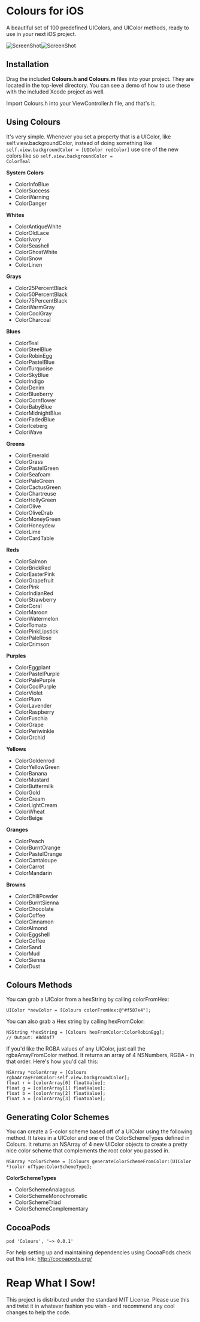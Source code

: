 Colours for iOS
=============

A beautiful set of 100 predefined UIColors, and UIColor methods, ready to use in your next iOS project.

![ScreenShot](https://raw.github.com/bennyguitar/Colours-for-iOS/master/Screenshots/iphone1.png)![ScreenShot](https://raw.github.com/bennyguitar/Colours-for-iOS/master/Screenshots/iphone2.png)

## Installation ##

Drag the included **Colours.h and Colours.m** files into your project. They are located in the top-level directory. You can see a demo of how to use these with the included Xcode project as well.

Import Colours.h into your ViewController.h file, and that's it.


## Using Colours ##

It's very simple. Whenever you set a property that is a UIColor, like self.view.backgroundColor, instead of doing something like <code>self.view.backgroundColor = [UIColor redColor]</code> use one of the new colors like so <code>self.view.backgroundColor = ColorTeal</code>

**System Colors**

* ColorInfoBlue
* ColorSuccess
* ColorWarning
* ColorDanger

**Whites**

* ColorAntiqueWhite
* ColorOldLace
* ColorIvory
* ColorSeashell
* ColorGhostWhite
* ColorSnow
* ColorLinen

**Grays**

* Color25PercentBlack
* Color50PercentBlack
* Color75PercentBlack
* ColorWarmGray
* ColorCoolGray
* ColorCharcoal

**Blues**

* ColorTeal
* ColorSteelBlue
* ColorRobinEgg
* ColorPastelBlue
* ColorTurquoise
* ColorSkyBlue
* ColorIndigo
* ColorDenim
* ColorBlueberry
* ColorCornflower
* ColorBabyBlue
* ColorMidnightBlue
* ColorFadedBlue
* ColorIceberg
* ColorWave

**Greens**

* ColorEmerald
* ColorGrass
* ColorPastelGreen
* ColorSeafoam
* ColorPaleGreen
* ColorCactusGreen
* ColorChartreuse
* ColorHollyGreen
* ColorOlive
* ColorOliveDrab
* ColorMoneyGreen
* ColorHoneydew
* ColorLime
* ColorCardTable

**Reds**

* ColorSalmon
* ColorBrickRed
* ColorEasterPink
* ColorGrapefruit
* ColorPink
* ColorIndianRed
* ColorStrawberry
* ColorCoral
* ColorMaroon
* ColorWatermelon
* ColorTomato
* ColorPinkLipstick
* ColorPaleRose
* ColorCrimson

**Purples**

* ColorEggplant
* ColorPastelPurple
* ColorPalePurple
* ColorCoolPurple
* ColorViolet
* ColorPlum
* ColorLavender
* ColorRaspberry
* ColorFuschia
* ColorGrape
* ColorPeriwinkle
* ColorOrchid

**Yellows**

* ColorGoldenrod
* ColorYellowGreen
* ColorBanana
* ColorMustard
* ColorButtermilk
* ColorGold
* ColorCream
* ColorLightCream
* ColorWheat
* ColorBeige

**Oranges**

* ColorPeach
* ColorBurntOrange
* ColorPastelOrange
* ColorCantaloupe
* ColorCarrot
* ColorMandarin

**Browns**

* ColorChiliPowder
* ColorBurntSienna
* ColorChocolate
* ColorCoffee
* ColorCinnamon
* ColorAlmond
* ColorEggshell
* ColorCoffee
* ColorSand
* ColorMud
* ColorSienna
* ColorDust

## Colours Methods ##

You can grab a UIColor from a hexString by calling colorFromHex:
```objc
UIColor *newColor = [Colours colorFromHex:@"#f587e4"];
```

You can also grab a Hex string by calling hexFromColor:
```objc
NSString *hexString = [Colours hexFromColor:ColorRobinEgg];
// Output: #8ddaf7
```

If you'd like the RGBA values of any UIColor, just call the rgbaArrayFromColor method. It returns an array of 4 NSNumbers, RGBA - in that order. Here's how you'd call this:
```objc
NSArray *colorArray = [Colours rgbaArrayFromColor:self.view.backgroundColor];
float r = [colorArray[0] floatValue];
float g = [colorArray[1] floatValue];
float b = [colorArray[2] floatValue];
float a = [colorArray[3] floatValue];
```

## Generating Color Schemes ##

You can create a 5-color scheme based off of a UIColor using the following method. It takes in a UIColor and one of the ColorSchemeTypes defined in Colours. It returns an NSArray of 4 new UIColor objects to create a pretty nice color scheme that complements the root color you passed in.
```objc
NSArray *colorScheme = [Colours generateColorSchemeFromColor:(UIColor *)color ofType:ColorSchemeType];
```

**ColorSchemeTypes**

* ColorSchemeAnalagous
* ColorSchemeMonochromatic
* ColorSchemeTriad
* ColorSchemeComplementary

## CocoaPods ##

<code>pod 'Colours', '~> 0.0.1'</code>

For help setting up and maintaining dependencies using CocoaPods check out this link: http://cocoapods.org/

Reap What I Sow!
================

This project is distributed under the standard MIT License. Please use this and twist it in whatever fashion you wish - and recommend any cool changes to help the code.
